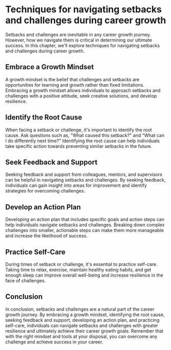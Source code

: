 Techniques for navigating setbacks and challenges during career growth
======================================================================================================================

Setbacks and challenges are inevitable in any career growth journey. However, how we navigate them is critical in determining our ultimate success. In this chapter, we'll explore techniques for navigating setbacks and challenges during career growth.

Embrace a Growth Mindset
------------------------

A growth mindset is the belief that challenges and setbacks are opportunities for learning and growth rather than fixed limitations. Embracing a growth mindset allows individuals to approach setbacks and challenges with a positive attitude, seek creative solutions, and develop resilience.

Identify the Root Cause
-----------------------

When facing a setback or challenge, it's important to identify the root cause. Ask questions such as, "What caused this setback?" and "What can I do differently next time?" Identifying the root cause can help individuals take specific action towards preventing similar setbacks in the future.

Seek Feedback and Support
-------------------------

Seeking feedback and support from colleagues, mentors, and supervisors can be helpful in navigating setbacks and challenges. By seeking feedback, individuals can gain insight into areas for improvement and identify strategies for overcoming challenges.

Develop an Action Plan
----------------------

Developing an action plan that includes specific goals and action steps can help individuals navigate setbacks and challenges. Breaking down complex challenges into smaller, actionable steps can make them more manageable and increase the likelihood of success.

Practice Self-Care
------------------

During times of setback or challenge, it's essential to practice self-care. Taking time to relax, exercise, maintain healthy eating habits, and get enough sleep can improve overall well-being and increase resilience in the face of challenges.

Conclusion
----------

In conclusion, setbacks and challenges are a natural part of the career growth journey. By embracing a growth mindset, identifying the root cause, seeking feedback and support, developing an action plan, and practicing self-care, individuals can navigate setbacks and challenges with greater resilience and ultimately achieve their career growth goals. Remember that with the right mindset and tools at your disposal, you can overcome any challenge and achieve success in your career.
